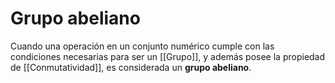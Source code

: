 # Grupo abeliano

Cuando una operación en un conjunto numérico cumple con las condiciones necesarias para ser un [[Grupo]], y además posee la propiedad de [[Conmutatividad]], es considerada un **grupo abeliano**.
